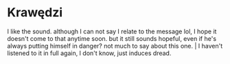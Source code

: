 # Krawędzi

I like the sound. although I can not say I relate to the message lol, I hope it doesn't come to that anytime soon. but it still sounds hopeful, even if he's always putting himself in danger? not much to say about this one. | I haven't listened to it in full again, I don't know, just induces dread.